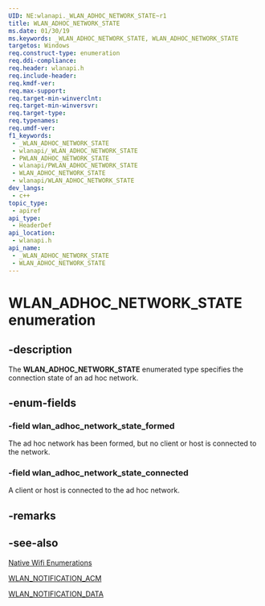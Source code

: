 ```yaml
---
UID: NE:wlanapi._WLAN_ADHOC_NETWORK_STATE~r1
title: WLAN_ADHOC_NETWORK_STATE
ms.date: 01/30/19
ms.keywords: _WLAN_ADHOC_NETWORK_STATE, WLAN_ADHOC_NETWORK_STATE
targetos: Windows
req.construct-type: enumeration
req.ddi-compliance: 
req.header: wlanapi.h
req.include-header: 
req.kmdf-ver: 
req.max-support: 
req.target-min-winverclnt: 
req.target-min-winversvr: 
req.target-type: 
req.typenames: 
req.umdf-ver: 
f1_keywords:
 - _WLAN_ADHOC_NETWORK_STATE
 - wlanapi/_WLAN_ADHOC_NETWORK_STATE
 - PWLAN_ADHOC_NETWORK_STATE
 - wlanapi/PWLAN_ADHOC_NETWORK_STATE
 - WLAN_ADHOC_NETWORK_STATE
 - wlanapi/WLAN_ADHOC_NETWORK_STATE
dev_langs:
 - c++
topic_type:
 - apiref
api_type:
 - HeaderDef
api_location:
 - wlanapi.h
api_name:
 - _WLAN_ADHOC_NETWORK_STATE
 - WLAN_ADHOC_NETWORK_STATE
---
```


# WLAN_ADHOC_NETWORK_STATE enumeration


## -description

The <b>WLAN_ADHOC_NETWORK_STATE</b>  enumerated type specifies the connection state of an ad hoc network.

## -enum-fields

### -field wlan_adhoc_network_state_formed

The ad hoc network has been formed, but no client or host is connected to the network.

### -field wlan_adhoc_network_state_connected

A client or host is connected to the ad hoc network.

## -remarks

## -see-also

<a href="https://docs.microsoft.com/windows/desktop/NativeWiFi/native-wifi-enumerations">Native Wifi Enumerations</a>



<a href="/windows/win32/api/wlanapi/ne-wlanapi-wlan_notification_acm~r1">WLAN_NOTIFICATION_ACM</a>



<a href="https://docs.microsoft.com/previous-versions/windows/desktop/legacy/ms706902(v=vs.85)">WLAN_NOTIFICATION_DATA</a>

